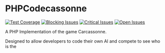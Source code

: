 # PHPCodecassonne

[![Test Coverage](http://wksamdevapp03:8080/sonar/http/wksamdevapp03/codecassonne/coverage.svg)](http://wksamdevapp03/overview/coverage?id=codecassonne)
[![Blocking Issues](http://wksamdevapp03:8080/sonar/http/wksamdevapp03/codecassonne/blocker_violations.svg)](http://wksamdevapp03/component_issues/index?id=codecassonne#resolved=false|severities=BLOCKER)
[![Critical Issues](http://wksamdevapp03:8080/sonar/http/wksamdevapp03/codecassonne/critical_violations.svg)](http://wksamdevapp03/component_issues/index?id=codecassonne#resolved=false|severities=CRITICAL)
[![Open Issues](http://wksamdevapp03:8080/sonar/http/wksamdevapp03/codecassonne/open_issues.svg?style=flat)](http://wksamdevapp03/component_issues/index?id=codecassonne#resolved=false)

A PHP Implementation of the game Carcassonne.

Designed to allow developers to code their own AI and compete to see who is the
